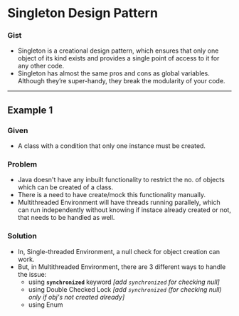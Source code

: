 # Singleton Design Pattern

### Gist
- Singleton is a creational design pattern, which ensures that only one object of its kind exists and provides a single point of access to it for any other code.
- Singleton has almost the same pros and cons as global variables. Although they’re super-handy, they break the modularity of your code.
---

## Example 1

### Given 

- A class with a condition that only one instance must be created.

### Problem

- Java doesn't have any inbuilt functionality to restrict the no. of objects which can be created of a class.
- There is a need to have create/mock this functionality manually. 
- Multithreaded Environment will have threads running parallely, which can run independently without knowing if instace already created or not,
 that needs to be handled as well.

### Solution

- In, Single-threaded Environment, a null check for object creation can work.
- But, in Multithreaded Environment, there are 3 different ways to handle the issue: 
    - using **`synchronized`** keyword _[add `synchronized` for checking null]_
    - using Double Checked Lock _[add `synchronized` (for checking null) only if obj's not created already]_
    - using Enum